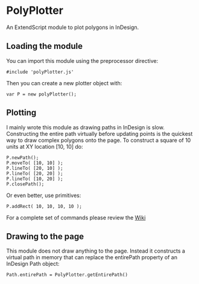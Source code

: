 # PolyPlotter
An ExtendScript module to plot polygons in InDesign.

## Loading the module
You can import this module using the preprocessor directive:

    #include 'polyPlotter.js'

Then you can create a new plotter object with:

    var P = new polyPlotter();

## Plotting
I mainly wrote this module as drawing paths in InDesign is slow. Constructing the entire path virtually before updating points is the quickest way to draw complex polygons onto the page. To construct a square of 10 units at XY location [10, 10] do:

    P.newPath();  
    P.moveTo( [10, 10] );  
    P.lineTo( [20, 10] );
    P.lineTo( [20, 20] );
    P.lineTo( [10, 20] );
    P.closePath();

Or even better, use primitives:
	
    P.addRect( 10, 10, 10, 10 );

For a complete set of commands please review the [Wiki](http://github.com/GitBruno/PolyPlotter/wiki)

## Drawing to the page
This module does not draw anything to the page. Instead it constructs a virtual path in memory that can replace the entirePath property of an InDesign Path object:

`Path.entirePath = PolyPlotter.getEntirePath()`
